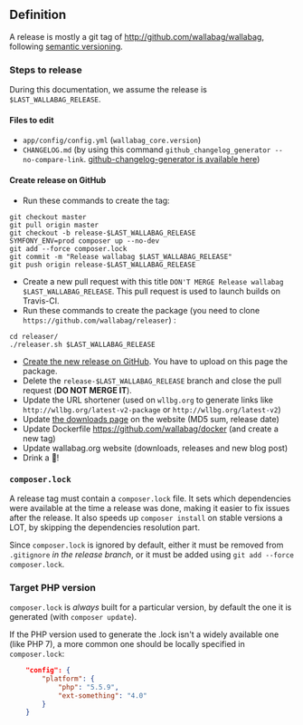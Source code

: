 ## Definition

A release is mostly a git tag of http://github.com/wallabag/wallabag, following [semantic versioning](http://semver.org).

### Steps to release

During this documentation, we assume the release is `$LAST_WALLABAG_RELEASE`.

#### Files to edit

- `app/config/config.yml` (`wallabag_core.version`)
- `CHANGELOG.md` (by using this command `github_changelog_generator --no-compare-link`. [github-changelog-generator is available here](https://github.com/skywinder/github-changelog-generator))

#### Create release on GitHub

- Run these commands to create the tag:

 ```
 git checkout master
 git pull origin master
 git checkout -b release-$LAST_WALLABAG_RELEASE
 SYMFONY_ENV=prod composer up --no-dev
 git add --force composer.lock
 git commit -m "Release wallabag $LAST_WALLABAG_RELEASE"
 git push origin release-$LAST_WALLABAG_RELEASE
 ```

- Create a new pull request with this title `DON'T MERGE Release wallabag $LAST_WALLABAG_RELEASE`. This pull request is used to launch builds on Travis-CI.
- Run these commands to create the package (you need to clone `https://github.com/wallabag/releaser`) :

 ```
 cd releaser/
 ./releaser.sh $LAST_WALLABAG_RELEASE
 ```

- [Create the new release on GitHub](https://github.com/wallabag/wallabag/releases/new). You have to upload on this page the package.
- Delete the `release-$LAST_WALLABAG_RELEASE` branch and close the pull request (**DO NOT MERGE IT**).
- Update the URL shortener (used on `wllbg.org` to generate links like `http://wllbg.org/latest-v2-package` or `http://wllbg.org/latest-v2`)
- Update [the downloads page](https://github.com/wallabag/wallabag.org/blob/master/content/pages/download.md) on the website (MD5 sum, release date)
- Update Dockerfile https://github.com/wallabag/docker (and create a new tag)
- Update wallabag.org website (downloads, releases and new blog post)
- Drink a :beer:!

### `composer.lock`
A release tag must contain a `composer.lock` file. It sets which dependencies were available at the time a release was done,
making it easier to fix issues after the release. It also speeds up `composer install` on stable versions a LOT, by skipping the
dependencies resolution part.

Since `composer.lock` is ignored by default, either it must be removed from `.gitignore` _in the release branch_,
or it must be added using `git add --force composer.lock`.

### Target PHP version
`composer.lock` is _always_ built for a particular version, by default the one it is generated (with `composer update`).

If the PHP version used to generate the .lock isn't a widely available one (like PHP 7), a more common one should
be locally specified in `composer.lock`:

```json
    "config": {
        "platform": {
            "php": "5.5.9",
            "ext-something": "4.0"
        }
    }
```
